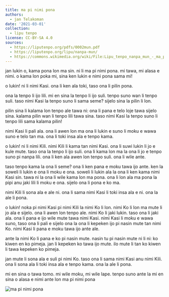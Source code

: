 ```yaml
---
title: ma pi nimi pona
authors:
  - jan Telakoman
date: '2021-03-01'
collection:
  - lipu tenpo
license: CC-BY-SA 4.0
sources:
  - https://liputenpo.org/pdfs/0002mun.pdf
  - https://liputenpo.org/lipu/nanpa-mun/
  - https://commons.wikimedia.org/wiki/File:Lipu_tenpo_nanpa_mun_-_ma_pi_nimi_pona.png
---
```


jan lukin o, kama pona lon ma sin. ni li ma pi nimi pona. mi tawa, mi alasa e nimi. o kama lon poka mi, sina ken lukin e nimi pona sama mi!

o lukin! ni li nimi Kasi. ona li ken ala toki, taso ona li pilin pona.

ona la tenpo li ijo lili. mi en sina la tenpo li ijo suli. tenpo suno wan li tenpo suli. taso nimi Kasi la tenpo suno li sama seme? sijelo sina la pilin li lon.

pilin sina li kalama lon tenpo ale tawa ni: ona li pana e telo loje tawa sijelo sina. kalama pilin wan li tenpo lili tawa sina. taso nimi Kasi la tenpo suno li tenpo lili sama kalama pilin!

nimi Kasi li pali ala. ona li awen lon ma ona li lukin e suno li moku e wawa suno e telo tan ma. ona li toki insa ala e tenpo kama.

o lukin! ni li nimi Kili. nimi Kili li kama tan nimi Kasi. ona li suwi lukin li jo e kule mute. taso ona la tenpo li ijo suli. ona li kama lon ma la ona li jo e tenpo suno pi nanpa lili. ona li ken ala awen lon tenpo suli. ona li wile ante.

taso tenpo kama la ona li seme? ona li ken pana e moku tawa ijo ante. ken la soweli li lukin e ona li moku e ona. soweli li lukin ala la ona li ken kama nimi Kasi sin. tawa ni la ona li wile kama lon ma pona. ona li lon ala ma pona la pipi anu jaki lili li moku e ona. sijelo ona li pona e ko ma.

nimi Kili li sona ala e ale ni. ona li sama nimi Kasi li toki insa ala e ni. ona la ale li pona.

o lukin! noka pi nimi Kasi pi nimi Kili la nimi Ko li lon. nimi Ko li lon ma mute li jo ala e sijelo. ona li awen lon tenpo ale. nimi Ko li jaki lukin. taso ona li jaki ala. ona li pana e ijo wile mute tawa nimi Kasi. nimi Kasi li moku e wawa suno, taso ona li pali e sijelo ona la ona li kepeken ijo pi nasin mute tan nimi Ko. nimi Kasi li pana e moku tawa ijo ante ale.

ante la nimi Ko li pana e ko pi nasin mute. nasin tu pi nasin mute ni li ni: ko kiwen en ko pimeja. jan li kepeken ko tawa ijo mute. ilo mute li tan ko kiwen li tawa kepeken ko pimeja.

jan mute li sona ala e suli pi nimi Ko. taso ona li sama nimi Kasi anu nimi Kili. ona li sona ala li toki insa ala e tenpo kama. ona la ale li pona.

mi en sina o tawa tomo. mi wile moku, mi wile lape. tenpo suno ante la mi en sina o alasa e nimi ante lon ma pi nimi pona

![ma pi nimi pona](https://upload.wikimedia.org/wikipedia/commons/b/b7/Lipu_tenpo_nanpa_mun_-_ma_pi_nimi_pona.png)